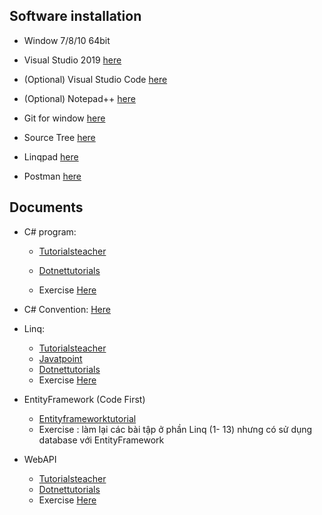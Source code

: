 ## Software installation

- Window 7/8/10 64bit

- Visual Studio 2019 [here](https://visualstudio.microsoft.com/)
- (Optional) Visual Studio Code [here](https://visualstudio.microsoft.com/)
- (Optional) Notepad++ [here](https://notepad-plus-plus.org/downloads/) 

- Git for window [here](https://git-scm.com/download/win)
- Source Tree [here](https://www.sourcetreeapp.com/) 

- Linqpad [here](https://www.linqpad.net/)

- Postman [here](https://www.getpostman.com/)


## Documents

- C# program:
    - [Tutorialsteacher](https://www.tutorialsteacher.com/csharp/csharp-tutorials) 
    - [Dotnettutorials](https://dotnettutorials.net/course/csharp-dot-net-tutorials/)

    - Exercise [Here](Basic.md)

- C# Convention: [Here](Convention.md)

- Linq:

    - [Tutorialsteacher](https://www.tutorialsteacher.com/linq/linq-tutorials)
    - [Javatpoint](https://www.javatpoint.com/linq)
    - [Dotnettutorials](https://dotnettutorials.net/course/linq/)
    - Exercise [Here](Linq.md)

- EntityFramework (Code First)
    - [Entityframeworktutorial](https://www.entityframeworktutorial.net/code-first/what-is-code-first.aspx)
    - Exercise : làm lại các bài tập ở phần Linq (1- 13) nhưng có sử dụng database với EntityFramework

- WebAPI
    - [Tutorialsteacher](https://www.tutorialsteacher.com/webapi/web-api-tutorials)
    - [Dotnettutorials](https://dotnettutorials.net/course/asp-net-web-api/)
    - Exercise [Here](webapi.md)